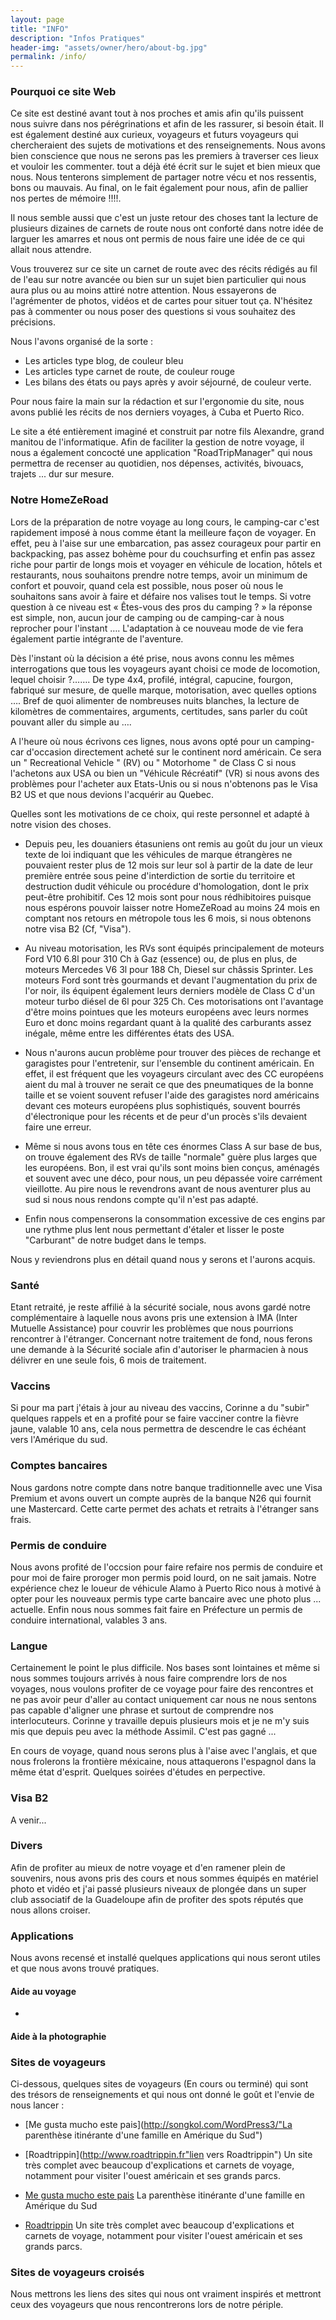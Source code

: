 ```yaml
---
layout: page
title: "INFO"
description: "Infos Pratiques"
header-img: "assets/owner/hero/about-bg.jpg"
permalink: /info/
---
```


### Pourquoi ce site Web

Ce site est destiné avant tout à nos proches et amis afin qu'ils puissent nous suivre dans nos pérégrinations et afin de les rassurer, si besoin était. Il est également destiné aux curieux, voyageurs et futurs voyageurs qui chercheraient des sujets de motivations et des renseignements. Nous avons bien conscience que nous ne serons pas les premiers à traverser ces lieux et vouloir les commenter. tout a déjà été écrit sur le sujet et bien mieux que nous. Nous tenterons simplement de partager notre vécu et nos ressentis, bons ou mauvais. Au final, on le fait également pour nous, afin de pallier nos pertes de mémoire !!!!.

Il nous semble aussi que c'est un juste retour des choses tant la lecture de plusieurs dizaines de carnets de route nous ont conforté dans notre idée de larguer les amarres et nous ont permis de nous faire une idée de ce qui allait nous attendre. 

Vous trouverez sur ce site un carnet de route avec des récits rédigés au fil de l'eau sur notre avancée ou bien sur un sujet bien particulier qui nous aura plus ou au moins attiré notre attention. Nous essayerons de l'agrémenter de photos, vidéos et de cartes pour situer tout ça. N'hésitez pas à commenter ou nous poser des questions si vous souhaitez des précisions.

Nous l'avons organisé de la sorte :

* Les articles type blog, de couleur bleu
* Les articles type carnet de route, de couleur rouge
* Les bilans des états ou pays après y avoir séjourné, de couleur verte.

Pour nous faire la main sur la rédaction et sur l'ergonomie du site, nous avons publié les récits de nos derniers voyages, à Cuba et Puerto Rico.

Le site a été entièrement imaginé et construit par notre fils Alexandre, grand manitou de l'informatique. Afin de faciliter la gestion de notre voyage, il nous a également concocté une application "RoadTripManager" qui nous permettra de recenser au quotidien, nos dépenses, activités, bivouacs, trajets ... dur sur mesure. 


### Notre HomeZeRoad

Lors de la préparation de notre voyage au long cours, le camping-car c'est rapidement imposé à nous comme étant la meilleure façon de voyager. En effet, peu à l'aise sur une embarcation, pas assez courageux pour partir en backpacking, pas assez bohème pour du couchsurfing et enfin pas assez riche pour partir de longs mois et voyager en véhicule de location, hôtels et restaurants, nous souhaitons prendre notre temps, avoir un minimum de confort et pouvoir, quand cela est possible, nous poser où nous le souhaitons sans avoir à faire et défaire nos valises tout le temps. Si votre question à ce niveau est « Êtes-vous des pros du camping ? » la réponse est simple, non, aucun jour de camping ou de camping-car à nous reprocher pour l'instant …. L'adaptation à ce nouveau mode de vie fera également partie intégrante de l'aventure.

Dès l'instant où la décision a été prise, nous avons connu les mêmes interrogations que tous les voyageurs ayant choisi ce mode de locomotion, lequel choisir ?……. De type 4x4, profilé, intégral, capucine, fourgon, fabriqué sur mesure, de quelle marque, motorisation, avec quelles options …. Bref de quoi alimenter de nombreuses nuits blanches, la lecture de kilomètres de commentaires, arguments, certitudes, sans parler du coût pouvant aller du simple au ….  

A l'heure où nous écrivons ces lignes, nous avons opté pour un camping-car d'occasion directement acheté sur le continent nord américain. Ce sera un " Recreational Vehicle " (RV) ou " Motorhome " de Class C si nous l'achetons aux USA ou bien un "Véhicule Récréatif" (VR) si nous avons des problèmes pour l'acheter aux Etats-Unis ou si nous n'obtenons pas le Visa B2 US et que nous devions l'acquérir au Quebec. 

Quelles sont les motivations de ce choix, qui reste personnel et adapté à notre vision des choses. 

* Depuis peu, les douaniers étasuniens ont remis au goût du jour un vieux texte de loi indiquant que les véhicules de marque étrangères ne pouvaient rester plus de 12 mois sur leur sol à partir de la date de leur première entrée sous peine d'interdiction de sortie du territoire et destruction dudit véhicule ou procédure d'homologation, dont le prix peut-être prohibitif. Ces 12 mois sont pour nous rédhibitoires puisque nous espérons pouvoir laisser notre HomeZeRoad au moins 24 mois en comptant nos retours en métropole tous les 6 mois, si nous obtenons notre visa B2 (Cf, "Visa"). 

* Au niveau motorisation, les RVs sont équipés principalement de moteurs Ford V10 6.8l pour 310 Ch à Gaz (essence) ou, de plus en plus, de moteurs Mercedes V6 3l pour 188 Ch, Diesel sur châssis Sprinter. Les moteurs Ford sont très gourmands et devant l'augmentation du prix de l'or noir, ils équipent également leurs derniers modèle de Class C d'un moteur turbo diésel de 6l pour 325 Ch. Ces motorisations ont l'avantage d'être moins pointues que les moteurs européens avec leurs normes Euro et donc moins regardant quant à la qualité des carburants assez inégale, même entre les différentes états des USA. 

* Nous n'aurons aucun problème pour trouver des pièces de rechange et garagistes pour l'entretenir, sur l'ensemble du continent américain. En effet, il est fréquent que les voyageurs circulant avec des CC européens aient du mal à trouver ne serait ce que des pneumatiques de la bonne taille et se voient souvent refuser l'aide des garagistes nord américains devant ces moteurs européens plus sophistiqués, souvent bourrés d'électronique pour les récents et de peur d'un procès s'ils devaient faire une erreur.

* Même si nous avons tous en tête ces énormes Class A sur base de bus, on trouve également des RVs de taille "normale" guère plus larges que les européens. Bon, il est vrai qu'ils sont moins bien conçus, aménagés et souvent avec une déco, pour nous, un peu dépassée voire carrément vieillotte. Au pire nous le revendrons avant de nous aventurer plus au sud si nous nous rendons compte qu'il n'est pas adapté.

* Enfin nous compenserons la consommation excessive de ces engins par une rythme plus lent nous permettant d'étaler et lisser le poste "Carburant" de notre budget dans le temps.

Nous y reviendrons plus en détail quand nous y serons et l'aurons acquis.


### Santé

Etant retraité, je reste affilié à la sécurité sociale, nous avons gardé notre complémentaire à laquelle nous avons pris une extension à IMA (Inter Mutuelle Assistance) pour couvrir les problèmes que nous pourrions rencontrer à l'étranger. Concernant notre traitement de fond, nous ferons une demande à la Sécurité sociale afin d'autoriser le pharmacien à nous délivrer en une seule fois, 6 mois de traitement.

### Vaccins

Si pour ma part j'étais à jour au niveau des vaccins, Corinne a du "subir" quelques rappels et en a profité pour se faire vacciner contre la fièvre jaune, valable 10 ans, cela nous permettra de descendre le cas échéant vers l'Amérique du sud.

### Comptes bancaires

Nous gardons notre compte dans notre banque traditionnelle avec une Visa Premium et avons ouvert un compte auprès de la banque N26 qui fournit une Mastercard. Cette carte permet des achats et retraits à l'étranger sans frais.

### Permis de conduire

Nous avons profité de l'occsion pour faire refaire nos permis de conduire et pour moi de faire proroger mon permis poid lourd, on ne sait jamais. Notre expérience chez le loueur de véhicule Alamo à Puerto Rico nous à motivé à opter pour les nouveaux permis type carte bancaire avec une photo plus ... actuelle. Enfin nous nous sommes fait faire en Préfecture un permis de conduire international, valables 3 ans. 

### Langue

Certainement le point le plus difficile. Nos bases sont lointaines et même si nous sommes toujours arrivés à nous faire comprendre lors de nos voyages, nous voulons profiter de ce voyage pour faire des rencontres et ne pas avoir peur d'aller au contact uniquement car nous ne nous sentons pas capable d'aligner une phrase et surtout de comprendre nos interlocuteurs. Corinne y travaille depuis plusieurs mois et je ne m'y suis mis que depuis peu avec la méthode Assimil. C'est pas gagné ...  

En cours de voyage, quand nous serons plus à l'aise avec l'anglais, et que nous frolerons la frontière méxicaine, nous attaquerons l'espagnol dans la même état d'esprit. Quelques soirées d'études en perpective.

### Visa B2

A venir...

### Divers

Afin de profiter au mieux de notre voyage et d'en ramener plein de souvenirs, nous avons pris des cours et nous sommes équipés en matériel photo et vidéo et j'ai passé plusieurs niveaux de plongée dans un super club associatif de la Guadeloupe afin de profiter des spots réputés que nous allons croiser.  


### Applications

Nous avons recensé et installé quelques applications qui nous seront utiles et que nous avons trouvé pratiques.

#### Aide au voyage

*


#### Aide à la photographie




### Sites de voyageurs

Ci-dessous, quelques sites de voyageurs (En cours ou terminé) qui sont des trésors de renseignements et qui nous ont donné le goût et l'envie de nous lancer :

* [Me gusta mucho este pais](http://songkol.com/WordPress3/"La parenthèse itinérante d'une famille en Amérique du Sud")    
* [Roadtrippin](http://www.roadtrippin.fr"lien vers Roadtrippin") Un site très complet avec beaucoup d'explications et carnets de voyage, notamment 
pour visiter l'ouest américain et ses grands parcs. 

* [Me gusta mucho este pais](http://github.com) La parenthèse itinérante d'une famille en Amérique du Sud
* [Roadtrippin](http://github.com) Un site très complet avec beaucoup d'explications et carnets de voyage, notamment 
pour visiter l'ouest américain et ses grands parcs. 


### Sites de voyageurs croisés


Nous mettrons les liens des sites qui nous ont vraiment inspirés et mettront ceux des voyageurs que nous rencontrerons lors de notre périple.
